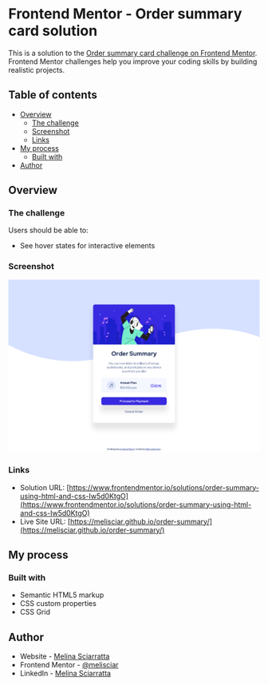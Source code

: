 # Frontend Mentor - Order summary card solution

This is a solution to the [Order summary card challenge on Frontend Mentor](https://www.frontendmentor.io/challenges/order-summary-component-QlPmajDUj). Frontend Mentor challenges help you improve your coding skills by building realistic projects. 

## Table of contents

- [Overview](#overview)
  - [The challenge](#the-challenge)
  - [Screenshot](#screenshot)
  - [Links](#links)
- [My process](#my-process)
  - [Built with](#built-with)
- [Author](#author)


## Overview

### The challenge

Users should be able to:

- See hover states for interactive elements

### Screenshot

![](./images/Screenshot.png)



### Links

- Solution URL: [https://www.frontendmentor.io/solutions/order-summary-using-html-and-css-Iw5d0KtgO](https://www.frontendmentor.io/solutions/order-summary-using-html-and-css-Iw5d0KtgO)
- Live Site URL: [https://melisciar.github.io/order-summary/](https://melisciar.github.io/order-summary/)

## My process

### Built with

- Semantic HTML5 markup
- CSS custom properties
- CSS Grid


## Author

- Website - [Melina Sciarratta](https://melisciar.github.io)
- Frontend Mentor - [@melisciar](https://www.frontendmentor.io/profile/melisciar)
- LinkedIn - [Melina Sciarratta](https://www.linkedin.com/in/melina-sciarratta/)
